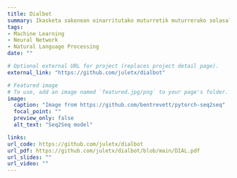 ```yaml
---
title: Dialbot
summary: Ikasketa sakonean oinarritutako muturretik muturrerako solasaldi sistema.
tags:
- Machine Learning
- Neural Network
- Natural Language Processing
date: ""

# Optional external URL for project (replaces project detail page).
external_link: "https://github.com/juletx/dialbot"

# Featured image
# To use, add an image named `featured.jpg/png` to your page's folder. 
image:
  caption: "Image from https://github.com/bentrevett/pytorch-seq2seq"
  focal_point: ""
  preview_only: false
  alt_text: "Seq2Seq model"

links:
url_code: https://github.com/juletx/dialbot
url_pdf: https://github.com/juletx/dialbot/blob/main/DIAL.pdf
url_slides: ""
url_video: ""
---
```

